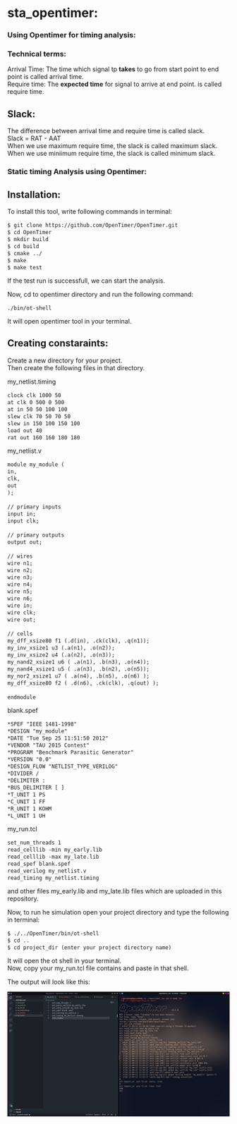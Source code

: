 # sta_opentimer:
### Using Opentimer for timing analysis:


### Technical terms:

Arrival Time: The time which signal tp <b>takes</b> to go from start point to end point is called arrival time.<br>
Require time: The <b>expected time</b> for signal to arrive at end point. is called require time.<br>

## Slack:

The difference between arrival time and require time is called slack.<br>
Slack = RAT - AAT<br>
When we use maximum require time, the slack is called maximum slack.<br>
When we use miniimum require time, the slack is called minimum slack.<br>



### Static timing Analysis using Opentimer:

## Installation:<br>

To install this tool, write following commands in terminal:
```
$ git clone https://github.com/OpenTimer/OpenTimer.git
$ cd OpenTimer
$ mkdir build
$ cd build
$ cmake ../
$ make 
$ make test

```
If the test run is successfull, we can start the analysis.<br>

Now, cd to opentimer directory and run the following command:
```
./bin/ot-shell
```
It will open opentimer tool in your terminal.<br>

## Creating constaraints:

Create a new directory for your project.<br>
Then create the following files in that directory.<br>

my_netlist.timing<br>
```
clock clk 1000 50
at clk 0 500 0 500
at in 50 50 100 100
slew clk 70 50 70 50
slew in 150 100 150 100
load out 40
rat out 160 160 180 180
```
my_netlist.v<br>
```
module my_module (
in,
clk,
out
);

// primary inputs
input in;
input clk;

// primary outputs
output out;

// wires
wire n1;
wire n2;
wire n3;
wire n4;
wire n5;
wire n6;
wire in;
wire clk;
wire out;

// cells
my_dff_xsize80 f1 (.d(in), .ck(clk), .q(n1));
my_inv_xsize1 u3 (.a(n1), .o(n2));
my_inv_xsize2 u4 (.a(n2), .o(n3));
my_nand2_xsize1 u6 ( .a(n1), .b(n3), .o(n4));
my_nand4_xsize1 u5 ( .a(n3), .b(n2), .o(n5));
my_nor2_xsize1 u7 ( .a(n4), .b(n5), .o(n6) );
my_dff_xsize80 f2 ( .d(n6), .ck(clk), .q(out) );

endmodule

```
blank.spef<br>
```
*SPEF "IEEE 1481-1998"
*DESIGN "my_module"
*DATE "Tue Sep 25 11:51:50 2012"
*VENDOR "TAU 2015 Contest"
*PROGRAM "Benchmark Parasitic Generator"
*VERSION "0.0"
*DESIGN_FLOW "NETLIST_TYPE_VERILOG"
*DIVIDER /
*DELIMITER :
*BUS_DELIMITER [ ]
*T_UNIT 1 PS
*C_UNIT 1 FF
*R_UNIT 1 KOHM
*L_UNIT 1 UH
```
my_run.tcl<br>
```
set_num_threads 1
read_celllib -min my_early.lib
read_celllib -max my_late.lib
read_spef blank.spef
read_verilog my_netlist.v
read_timing my_netlist.timing
```
and other files my_early.lib and my_late.lib files which are uploaded in this repository.<br>

Now, to run he simulation
open your project directory and type the following in terminal:
```
$ ./../OpenTimer/bin/ot-shell
$ cd ..
$ cd project_dir (enter your project directory name) 
```
It will open the ot shell in your terminal.<br>
Now, copy your my_run.tcl file contains and paste in that shell.<br>

The output will look like this:
<p align="left">
  <img src="opentimer_run/ot_1.png">
</p>

